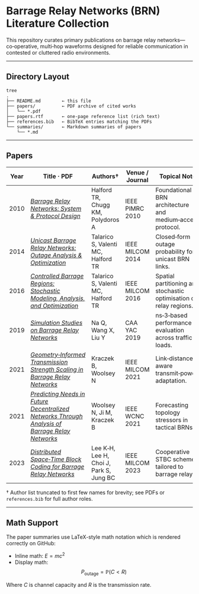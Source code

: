 # Barrage Relay Networks (BRN) Literature Collection

This repository curates primary publications on barrage relay networks—co‑operative, multi‑hop waveforms designed for reliable communication in contested or cluttered radio environments.

---

## Directory Layout
```
tree
.
├── README.md        ← this file
├── papers/          ← PDF archive of cited works
│   └── *.pdf
├── papers.rtf       ← one‑page reference list (rich text)
├── references.bib   ← BibTeX entries matching the PDFs
└── summaries/       ← Markdown summaries of papers
    └── *.md
```

---

## Papers

| Year | Title&nbsp;·&nbsp;PDF | Authors† | Venue / Journal | Topical Note | Summary |
|------|-----------------------|----------|-----------------|--------------|---------|
| 2010 | *[Barrage Relay Networks: System & Protocol Design](papers/2010_Halford_BRN_System_Protocol_Design.pdf)* | Halford TR, Chugg KM, Polydoros A | IEEE PIMRC 2010 | Foundational BRN architecture and medium‑access protocol. | [Summary](summaries/2010_Halford_BRN_System_Protocol_Design.md) |
| 2014 | *[Unicast Barrage Relay Networks: Outage Analysis & Optimization](papers/2014_Talarico_Unicast_BRN_Outage_Analysis.pdf)* | Talarico S, Valenti MC, Halford TR | IEEE MILCOM 2014 | Closed‑form outage probability for unicast BRN links. | [Summary](summaries/2014_Talarico_Unicast_BRN_Outage_Analysis.md) |
| 2016 | *[Controlled Barrage Regions: Stochastic Modeling, Analysis, and Optimization](papers/2016_Talarico_Controlled_Barrage_Regions.pdf)* | Talarico S, Valenti MC, Halford TR | IEEE MILCOM 2016 | Spatial partitioning and stochastic optimisation of relay regions. | [Summary](summaries/2016_Talarico_Controlled_Barrage_Regions.md) |
| 2019 | *[Simulation Studies on Barrage Relay Networks](papers/2019_Na_Simulation_Studies_BRN.pdf)* | Na Q, Wang X, Liu Y | CAA YAC 2019 | ns‑3‑based performance evaluation across traffic loads. | [Summary](summaries/2019_Na_Simulation_Studies_BRN.md) |
| 2021 | *[Geometry‑Informed Transmission Strength Scaling in Barrage Relay Networks](papers/2021_Kraczek_Geometry_Informed_Transmission.pdf)* | Kraczek B, Woolsey N | IEEE MILCOM 2021 | Link‑distance–aware transmit‑power adaptation. | [Summary](summaries/2021_Kraczek_Geometry_Informed_Transmission.md) |
| 2021 | *[Predicting Needs in Future Decentralized Networks Through Analysis of Barrage Relay Networks](papers/2021_Woolsey_Predicting_Future_Network_Needs.pdf)* | Woolsey N, Ji M, Kraczek B | IEEE WCNC 2021 | Forecasting topology stressors in tactical BRNs. | [Summary](summaries/2021_Woolsey_Predicting_Future_Network_Needs.md) |
| 2023 | *[Distributed Space‑Time Block Coding for Barrage Relay Networks](papers/2023_Lee_Distributed_Space_Time_Block_Coding.pdf)* | Lee K‑H, Lee H, Choi J, Park S, Jung BC | IEEE MILCOM 2023 | Cooperative STBC scheme tailored to barrage relays. | [Summary](summaries/2023_Lee_Distributed_Space_Time_Block_Coding.md) |

† Author list truncated to first few names for brevity; see PDFs or `references.bib` for full author roles.

---

## Math Support

The paper summaries use LaTeX-style math notation which is rendered correctly on GitHub:

- Inline math: $E = mc^2$
- Display math: 
$$P_{\text{outage}} = \mathbb{P}(C < R)$$

Where $C$ is channel capacity and $R$ is the transmission rate.